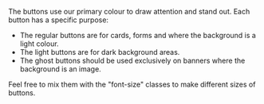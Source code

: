The buttons use our primary colour to draw attention and stand out. Each button has a specific purpose:
- The regular buttons are for cards, forms and where the background is a light colour.
- The light buttons are for dark background areas.
- The ghost buttons should be used exclusively on banners where the background is an image.

Feel free to mix them with the "font-size" classes to make different sizes of buttons.
